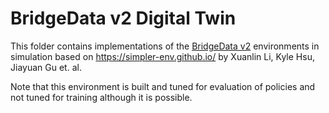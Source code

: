# BridgeData v2 Digital Twin

This folder contains implementations of the [BridgeData v2](https://rail-berkeley.github.io/bridgedata/) environments in simulation based on https://simpler-env.github.io/ by Xuanlin Li, Kyle Hsu, Jiayuan Gu et. al.

Note that this environment is built and tuned for evaluation of policies and not tuned for training although it is possible.